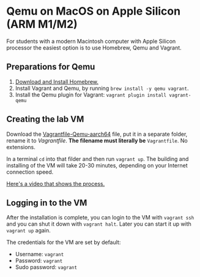 # Qemu on MacOS on Apple Silicon (ARM M1/M2)

For students with a modern Macintosh computer with Apple Silicon processor the easiest option is to use Homebrew, Qemu and Vagrant.

## Preparations for Qemu

1. [Download and Install Homebrew.](https://brew.sh)
2. Install Vagrant and Qemu, by running `brew install -y qemu vagrant`.
3. Install the Qemu plugin for Vagrant: `vagrant plugin install vagrant-qemu`

## Creating the lab VM

Download the [Vagrantfile-Qemu-aarch64](https://github.com/unixerius/DSO/blob/main/Lab%20setup/Vagrantfile-Qemu-aarch64) file, put it in a separate folder, rename it to *Vagrantfile*. **The filename must literally be** `Vagrantfile`. No extensions.

In a terminal `cd` into that filder and then run `vagrant up`. The building and installing of the VM will take 20-30 minutes, depending on your Internet connection speed.

[Here's a video that shows the process.](https://www.youtube.com/watch?v=DsEdfCggXlQ)

## Logging in to the VM

After the installation is complete, you can login to the VM with `vagrant ssh` and you can shut it down with `vagrant halt`. Later you can start it up with `vagrant up` again.

The credentials for the VM are set by default:

* Username: `vagrant`
* Password: `vagrant`
* Sudo password: `vagrant`


